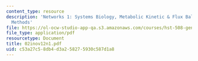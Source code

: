 ```yaml
---
content_type: resource
description: 'Networks 1: Systems Biology, Metabolic Kinetic & Flux Balance Optimization
  Methods'
file: https://ol-ocw-studio-app-qa.s3.amazonaws.com/courses/hst-508-genomics-and-computational-biology-fall-2002/c53a27c58db4d3a258275930c587d1a8_02inov12n1.pdf
file_type: application/pdf
resourcetype: Document
title: 02inov12n1.pdf
uid: c53a27c5-8db4-d3a2-5827-5930c587d1a8
---
```

